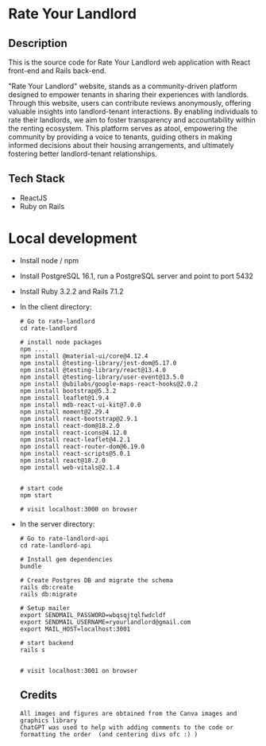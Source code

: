 # Rate Your Landlord

## Description
This is the source code for Rate Your Landlord web application with React front-end and Rails back-end.

"Rate Your Landlord" website, stands as a community-driven platform designed to empower tenants in sharing their experiences with landlords. Through this website, users can contribute reviews anonymously, offering valuable insights into landlord-tenant interactions. By enabling individuals to rate their landlords, we aim to foster transparency and accountability within the renting ecosystem. This platform serves as atool, empowering the community by providing a voice to tenants, guiding others in making informed decisions about their housing arrangements, and ultimately fostering better landlord-tenant relationships.


## Tech Stack
- ReactJS
- Ruby on Rails

# Local development

- Install node / npm
- Install PostgreSQL 16.1, run a PostgreSQL server and point to port 5432
- Install Ruby 3.2.2 and Rails 7.1.2
- In the client directory:
    ```terminal
    # Go to rate-landlord
    cd rate-landlord
    
    # install node packages
    npm ....
    npm install @material-ui/core@4.12.4
    npm install @testing-library/jest-dom@5.17.0
    npm install @testing-library/react@13.4.0
    npm install @testing-library/user-event@13.5.0
    npm install @ubilabs/google-maps-react-hooks@2.0.2
    npm install bootstrap@5.3.2
    npm install leaflet@1.9.4
    npm install mdb-react-ui-kit@7.0.0
    npm install moment@2.29.4
    npm install react-bootstrap@2.9.1
    npm install react-dom@18.2.0
    npm install react-icons@4.12.0
    npm install react-leaflet@4.2.1
    npm install react-router-dom@6.19.0
    npm install react-scripts@5.0.1
    npm install react@18.2.0
    npm install web-vitals@2.1.4


    # start code
    npm start

    # visit localhost:3000 on browser
    ```
- In the server directory:
    ```terminal
    # Go to rate-landlord-api
    cd rate-landlord-api

    # Install gem dependencies
    bundle
    
    # Create Postgres DB and migrate the schema
    rails db:create
    rails db:migrate

    # Setup mailer
    export SENDMAIL_PASSWORD=wbqsqjtqlfwdcldf
    export SENDMAIL_USERNAME=ryourlandlord@gmail.com
    export MAIL_HOST=localhost:3001

    # start backend
    rails s
    

    # visit localhost:3001 on browser
    ```

    ## Credits
      All images and figures are obtained from the Canva images and graphics library
      ChatGPT was used to help with adding comments to the code or formatting the order  (and centering divs ofc :) )
  
  
